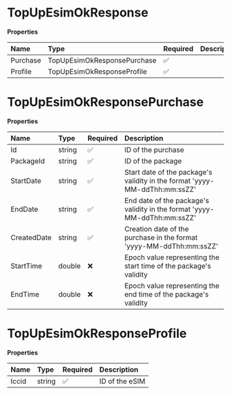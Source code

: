 # TopUpEsimOkResponse

**Properties**

| Name     | Type                        | Required | Description |
| :------- | :-------------------------- | :------- | :---------- |
| Purchase | TopUpEsimOkResponsePurchase | ✅       |             |
| Profile  | TopUpEsimOkResponseProfile  | ✅       |             |

# TopUpEsimOkResponsePurchase

**Properties**

| Name        | Type   | Required | Description                                                                |
| :---------- | :----- | :------- | :------------------------------------------------------------------------- |
| Id          | string | ✅       | ID of the purchase                                                         |
| PackageId   | string | ✅       | ID of the package                                                          |
| StartDate   | string | ✅       | Start date of the package's validity in the format 'yyyy-MM-ddThh:mm:ssZZ' |
| EndDate     | string | ✅       | End date of the package's validity in the format 'yyyy-MM-ddThh:mm:ssZZ'   |
| CreatedDate | string | ✅       | Creation date of the purchase in the format 'yyyy-MM-ddThh:mm:ssZZ'        |
| StartTime   | double | ❌       | Epoch value representing the start time of the package's validity          |
| EndTime     | double | ❌       | Epoch value representing the end time of the package's validity            |

# TopUpEsimOkResponseProfile

**Properties**

| Name  | Type   | Required | Description    |
| :---- | :----- | :------- | :------------- |
| Iccid | string | ✅       | ID of the eSIM |
